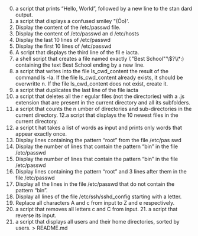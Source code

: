 0. a script that prints “Hello, World”, followed by a new line to the stan
dard output.
1. a script that displays a confused smiley "(Ôo)'. 
2. Display the content of the /etc/passwd file.
3. Display the content of /etc/passwd an
d /etc/hosts
4. Display the last 10 lines of /etc/passwd 
5. Display the first 10 lines of /etc/passwd
6. A script that displays the third line of the fil
e iacta.
7. a shell script that creates a file named exactly \\\'"Best School"\'\\$\?\\\\\*:) containing the text Best School ending by a new line.
8. a script that writes into the file ls_cwd_content the result of the command ls -la. If the file ls_cwd_content already exists, it should be overwritte
n. If the file ls_cwd_content does not exist, create it.
9. a script that duplicates the last line of the file iacta 
10. a script that deletes all the r
egular files (not the directories) with a .js extension that are present in the current directory and all its subfolders.
11.  a script that counts the n
umber of directories and sub-directories in the current directory. 
12.a script that displays the 10 newest files in the current directory.
13. a script t
hat takes a list of words as input and prints only words that appear exactly once.
14. Display lines containing the pattern “root” from the file /etc/pas
swd
15. Display the number of lines that contain the pattern “bin” in the file /etc/passwd
16. Display the number of lines that contain the pattern “bin”
 in the file /etc/passwd
17. Display lines containing the pattern “root” and 3 lines after them in the file /etc/passwd 
18. Display all the lines in the
 file /etc/passwd that do not contain the pattern “bin”.
19. Display all lines of the file /etc/ssh/sshd_config starting with a letter. 
20. Replace all 
characters A and c from input to Z and e respectively. 
21. a script that removes all letters c and C from input.  21. a script that reverse its input.  
22. a script that displays all users and their home directories, sorted by users. > README.md
